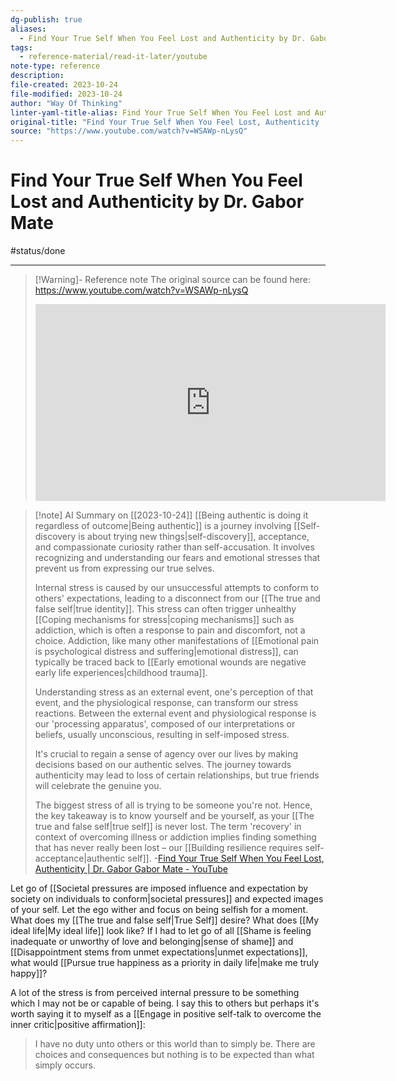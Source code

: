 ```yaml
---
dg-publish: true
aliases:
  - Find Your True Self When You Feel Lost and Authenticity by Dr. Gabor Mate
tags:
  - reference-material/read-it-later/youtube
note-type: reference
description: 
file-created: 2023-10-24
file-modified: 2023-10-24
author: "Way Of Thinking"
linter-yaml-title-alias: Find Your True Self When You Feel Lost and Authenticity by Dr. Gabor Mate
original-title: "Find Your True Self When You Feel Lost, Authenticity | Dr. Gabor Gabor Mate"
source: "https://www.youtube.com/watch?v=WSAWp-nLysQ"
---
```


# Find Your True Self When You Feel Lost and Authenticity by Dr. Gabor Mate

#status/done

---

> [!Warning]- Reference note
> The original source can be found here:
> https://www.youtube.com/watch?v=WSAWp-nLysQ
> <iframe width="560" height="315" src="https://www.youtube.com/embed/" title="YouTube video player" frameborder="0" allow="accelerometer; autoplay; clipboard-write; encrypted-media; gyroscope; picture-in-picture" allowfullscreen></iframe>

> [!note] AI Summary on [[2023-10-24]]
> [[Being authentic is doing it regardless of outcome|Being authentic]] is a journey involving [[Self-discovery is about trying new things|self-discovery]], acceptance, and compassionate curiosity rather than self-accusation. It involves recognizing and understanding our fears and emotional stresses that prevent us from expressing our true selves.
>
> Internal stress is caused by our unsuccessful attempts to conform to others' expectations, leading to a disconnect from our [[The true and false self|true identity]]. This stress can often trigger unhealthy [[Coping mechanisms for stress|coping mechanisms]] such as addiction, which is often a response to pain and discomfort, not a choice. Addiction, like many other manifestations of [[Emotional pain is psychological distress and suffering|emotional distress]], can typically be traced back to [[Early emotional wounds are negative early life experiences|childhood trauma]].
>
> Understanding stress as an external event, one's perception of that event, and the physiological response, can transform our stress reactions. Between the external event and physiological response is our 'processing apparatus', composed of our interpretations or beliefs, usually unconscious, resulting in self-imposed stress.
>
> It's crucial to regain a sense of agency over our lives by making decisions based on our authentic selves. The journey towards authenticity may lead to loss of certain relationships, but true friends will celebrate the genuine you.
>
> The biggest stress of all is trying to be someone you're not. Hence, the key takeaway is to know yourself and be yourself, as your [[The true and false self|true self]] is never lost. The term 'recovery' in context of overcoming illness or addiction implies finding something that has never really been lost – our [[Building resilience requires self-acceptance|authentic self]].
> \-[Find Your True Self When You Feel Lost, Authenticity | Dr. Gabor Gabor Mate - YouTube](https://www.youtube.com/watch?v=WSAWp-nLysQ)

Let go of [[Societal pressures are imposed influence and expectation by society on individuals to conform|societal pressures]] and expected images of your self. Let the ego wither and focus on being selfish for a moment. What does my [[The true and false self|True Self]] desire? What does [[My ideal life|My ideal life]] look like? If I had to let go of all [[Shame is feeling inadequate or unworthy of love and belonging|sense of shame]] and [[Disappointment stems from unmet expectations|unmet expectations]], what would [[Pursue true happiness as a priority in daily life|make me truly happy]]?

A lot of the stress is from perceived internal pressure to be something which I may not be or capable of being. I say this to others but perhaps it's worth saying it to myself as a [[Engage in positive self-talk to overcome the inner critic|positive affirmation]]:

> I have no duty unto others or this world than to simply be. There are choices and consequences but nothing is to be expected than what simply occurs. 
